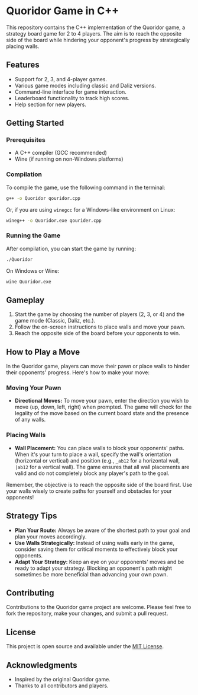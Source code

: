 
# Quoridor Game in C++

This repository contains the C++ implementation of the Quoridor game, a strategy board game for 2 to 4 players. The aim is to reach the opposite side of the board while hindering your opponent's progress by strategically placing walls.

## Features

- Support for 2, 3, and 4-player games.
- Various game modes including classic and Daliz versions.
- Command-line interface for game interaction.
- Leaderboard functionality to track high scores.
- Help section for new players.

## Getting Started

### Prerequisites

- A C++ compiler (GCC recommended)
- Wine (if running on non-Windows platforms)

### Compilation

To compile the game, use the following command in the terminal:

```bash
g++ -o Quoridor qouridor.cpp
```

Or, if you are using `winegcc` for a Windows-like environment on Linux:

```bash
wineg++ -o Quoridor.exe qourider.cpp
```

### Running the Game

After compilation, you can start the game by running:

```bash
./Quoridor
```

On Windows or Wine:

```bash
wine Quoridor.exe
```

## Gameplay

1. Start the game by choosing the number of players (2, 3, or 4) and the game mode (Classic, Daliz, etc.).
2. Follow the on-screen instructions to place walls and move your pawn.
3. Reach the opposite side of the board before your opponents to win.

## How to Play a Move

In the Quoridor game, players can move their pawn or place walls to hinder their opponents' progress. Here's how to make your move:

### Moving Your Pawn

- **Directional Moves:** To move your pawn, enter the direction you wish to move (up, down, left, right) when prompted. The game will check for the legality of the move based on the current board state and the presence of any walls.

### Placing Walls

- **Wall Placement:** You can place walls to block your opponents' paths. When it's your turn to place a wall, specify the wall's orientation (horizontal or vertical) and position (e.g., `_ab12` for a horizontal wall, `|ab12` for a vertical wall). The game ensures that all wall placements are valid and do not completely block any player's path to the goal.

Remember, the objective is to reach the opposite side of the board first. Use your walls wisely to create paths for yourself and obstacles for your opponents!

## Strategy Tips

- **Plan Your Route:** Always be aware of the shortest path to your goal and plan your moves accordingly.
- **Use Walls Strategically:** Instead of using walls early in the game, consider saving them for critical moments to effectively block your opponents.
- **Adapt Your Strategy:** Keep an eye on your opponents' moves and be ready to adapt your strategy. Blocking an opponent's path might sometimes be more beneficial than advancing your own pawn.

## Contributing

Contributions to the Quoridor game project are welcome. Please feel free to fork the repository, make your changes, and submit a pull request.

## License

This project is open source and available under the [MIT License](LICENSE).

## Acknowledgments

- Inspired by the original Quoridor game.
- Thanks to all contributors and players.
